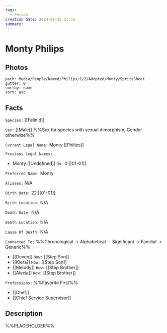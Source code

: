 ```yaml
---
tags:
  - Person
creation date: 2024-01-25 21:53
summary:
---
```

# Monty Philips

## Photos

```img-gallery
path: Media/People/Named/Philips/1/2/Adopted/Monty/SpriteSheet
gutter: 0
sortby: name
sort: asc
```

## Facts

`Species:` [[Felinid]]

`Sex:` [[Male]] %%Sex for species with sexual dimorphism, Gender otherwise%%

`Current Legal Name:` Monty [[Philips]]

`Previous Legal Names:`
- Monty [[Undefined]] `On:` 0 [[01-01]]

`Preferred Name:` Monty

`Aliases:` N/A

`Birth Date:` 22 [[01-01]]

`Birth Location:` N/A

`Death Date:` N/A

`Death Location:` N/A

`Cause Of Death:` N/A

`Connected To:` %%Chronological -> Alphabetical -- Significant -> Familial -> Generic%%
- [[Deven]] `How:` [[Step Son]]
- [[Kiera]] `How:` [[Step Son]]
- [[Melody]] `How:` [[Step Brother]]
- [[Alexia]] `How:` [[Step Brother]]

`Professions:` %%Favorite First%%
- [[Chef]]
- [[Chief Service Supervisor]]

## Description

%%PLACEHOLDER%%
